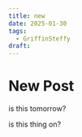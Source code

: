```yaml
---
title: new
date: 2025-01-30
tags:
  - GriffinSteffy
draft:
---
```

# New Post
is this tomorrow?

is this thing on?